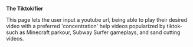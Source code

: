 **The Tiktokifier**

This page lets the user input a youtube url, being able to play their desired video with a preferred 'concentration' help videos popularized by tiktok- such as Minecraft parkour, Subway Surfer gameplays, and sand cutting videos.
